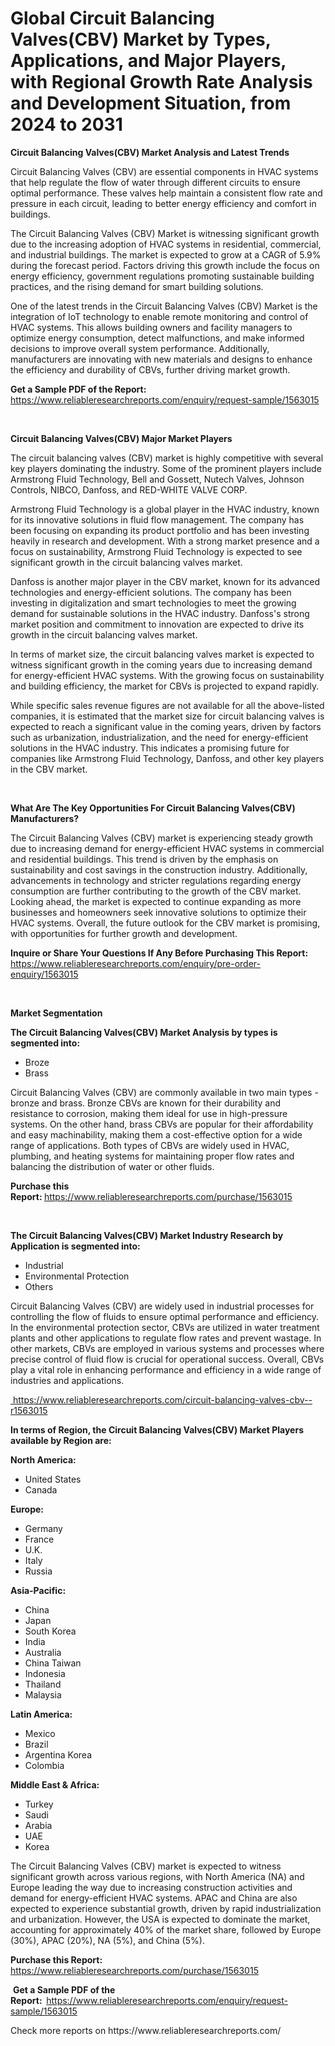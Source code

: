 <p><h1>Global Circuit Balancing Valves(CBV) Market by Types, Applications, and Major Players, with Regional Growth Rate Analysis and Development Situation, from 2024 to 2031</h1></p><p><strong>Circuit Balancing Valves(CBV) Market Analysis and Latest Trends</strong></p>
<p><p>Circuit Balancing Valves (CBV) are essential components in HVAC systems that help regulate the flow of water through different circuits to ensure optimal performance. These valves help maintain a consistent flow rate and pressure in each circuit, leading to better energy efficiency and comfort in buildings.</p><p>The Circuit Balancing Valves (CBV) Market is witnessing significant growth due to the increasing adoption of HVAC systems in residential, commercial, and industrial buildings. The market is expected to grow at a CAGR of 5.9% during the forecast period. Factors driving this growth include the focus on energy efficiency, government regulations promoting sustainable building practices, and the rising demand for smart building solutions.</p><p>One of the latest trends in the Circuit Balancing Valves (CBV) Market is the integration of IoT technology to enable remote monitoring and control of HVAC systems. This allows building owners and facility managers to optimize energy consumption, detect malfunctions, and make informed decisions to improve overall system performance. Additionally, manufacturers are innovating with new materials and designs to enhance the efficiency and durability of CBVs, further driving market growth.</p></p>
<p><strong>Get a Sample PDF of the Report:&nbsp;</strong> <a href="https://www.reliableresearchreports.com/enquiry/request-sample/1563015">https://www.reliableresearchreports.com/enquiry/request-sample/1563015</a></p>
<p>&nbsp;</p>
<p><strong>Circuit Balancing Valves(CBV) Major Market Players</strong></p>
<p><p>The circuit balancing valves (CBV) market is highly competitive with several key players dominating the industry. Some of the prominent players include Armstrong Fluid Technology, Bell and Gossett, Nutech Valves, Johnson Controls, NIBCO, Danfoss, and RED-WHITE VALVE CORP.</p><p>Armstrong Fluid Technology is a global player in the HVAC industry, known for its innovative solutions in fluid flow management. The company has been focusing on expanding its product portfolio and has been investing heavily in research and development. With a strong market presence and a focus on sustainability, Armstrong Fluid Technology is expected to see significant growth in the circuit balancing valves market.</p><p>Danfoss is another major player in the CBV market, known for its advanced technologies and energy-efficient solutions. The company has been investing in digitalization and smart technologies to meet the growing demand for sustainable solutions in the HVAC industry. Danfoss's strong market position and commitment to innovation are expected to drive its growth in the circuit balancing valves market.</p><p>In terms of market size, the circuit balancing valves market is expected to witness significant growth in the coming years due to increasing demand for energy-efficient HVAC systems. With the growing focus on sustainability and building efficiency, the market for CBVs is projected to expand rapidly.</p><p>While specific sales revenue figures are not available for all the above-listed companies, it is estimated that the market size for circuit balancing valves is expected to reach a significant value in the coming years, driven by factors such as urbanization, industrialization, and the need for energy-efficient solutions in the HVAC industry. This indicates a promising future for companies like Armstrong Fluid Technology, Danfoss, and other key players in the CBV market.</p></p>
<p>&nbsp;</p>
<p><strong>What Are The Key Opportunities For Circuit Balancing Valves(CBV) Manufacturers?</strong></p>
<p><p>The Circuit Balancing Valves (CBV) market is experiencing steady growth due to increasing demand for energy-efficient HVAC systems in commercial and residential buildings. This trend is driven by the emphasis on sustainability and cost savings in the construction industry. Additionally, advancements in technology and stricter regulations regarding energy consumption are further contributing to the growth of the CBV market. Looking ahead, the market is expected to continue expanding as more businesses and homeowners seek innovative solutions to optimize their HVAC systems. Overall, the future outlook for the CBV market is promising, with opportunities for further growth and development.</p></p>
<p><strong>Inquire or Share Your Questions If Any Before Purchasing This Report:</strong> <a href="https://www.reliableresearchreports.com/enquiry/pre-order-enquiry/1563015">https://www.reliableresearchreports.com/enquiry/pre-order-enquiry/1563015</a></p>
<p>&nbsp;</p>
<p><strong>Market Segmentation</strong></p>
<p><strong>The Circuit Balancing Valves(CBV) Market Analysis by types is segmented into:</strong></p>
<p><ul><li>Broze</li><li>Brass</li></ul></p>
<p><p>Circuit Balancing Valves (CBV) are commonly available in two main types - bronze and brass. Bronze CBVs are known for their durability and resistance to corrosion, making them ideal for use in high-pressure systems. On the other hand, brass CBVs are popular for their affordability and easy machinability, making them a cost-effective option for a wide range of applications. Both types of CBVs are widely used in HVAC, plumbing, and heating systems for maintaining proper flow rates and balancing the distribution of water or other fluids.</p></p>
<p><strong>Purchase this Report:&nbsp;</strong><a href="https://www.reliableresearchreports.com/purchase/1563015">https://www.reliableresearchreports.com/purchase/1563015</a></p>
<p>&nbsp;</p>
<p><strong>The Circuit Balancing Valves(CBV) Market Industry Research by Application is segmented into:</strong></p>
<p><ul><li>Industrial</li><li>Environmental Protection</li><li>Others</li></ul></p>
<p><p>Circuit Balancing Valves (CBV) are widely used in industrial processes for controlling the flow of fluids to ensure optimal performance and efficiency. In the environmental protection sector, CBVs are utilized in water treatment plants and other applications to regulate flow rates and prevent wastage. In other markets, CBVs are employed in various systems and processes where precise control of fluid flow is crucial for operational success. Overall, CBVs play a vital role in enhancing performance and efficiency in a wide range of industries and applications.</p></p>
<p><a href="https://www.reliableresearchreports.com/circuit-balancing-valves-cbv--r1563015">&nbsp;https://www.reliableresearchreports.com/circuit-balancing-valves-cbv--r1563015</a></p>
<p><strong>In terms of Region, the Circuit Balancing Valves(CBV) Market Players available by Region are:</strong></p>
<p>
    <p> <strong> North America: </strong>
        <ul>
            <li>United States</li>
            <li>Canada</li>
        </ul>
        </p> 
    <p> <strong> Europe: </strong>
        <ul>
            <li>Germany</li>
            <li>France</li>
            <li>U.K.</li>
            <li>Italy</li>
            <li>Russia</li>
        </ul>
        </p> 
    <p> <strong> Asia-Pacific: </strong>
        <ul>
            <li>China</li>
            <li>Japan</li>
            <li>South Korea</li>
            <li>India</li>
            <li>Australia</li>
            <li>China Taiwan</li>
            <li>Indonesia</li>
            <li>Thailand</li>
            <li>Malaysia</li>
        </ul>
        </p> 
    <p> <strong> Latin America: </strong>
        <ul>
            <li>Mexico</li>
            <li>Brazil</li>
            <li>Argentina Korea</li>
            <li>Colombia</li>
        </ul>
        </p> 
    <p> <strong> Middle East & Africa: </strong>
        <ul>
            <li>Turkey</li>
            <li>Saudi</li>
            <li>Arabia</li>
            <li>UAE</li>
            <li>Korea</li>
        </ul>
    </p>
    </p>
<p><p>The Circuit Balancing Valves (CBV) market is expected to witness significant growth across various regions, with North America (NA) and Europe leading the way due to increasing construction activities and demand for energy-efficient HVAC systems. APAC and China are also expected to experience substantial growth, driven by rapid industrialization and urbanization.  However, the USA is expected to dominate the market, accounting for approximately 40% of the market share, followed by Europe (30%), APAC (20%), NA (5%), and China (5%).</p></p>
<p><strong>Purchase this Report: </strong><a href="https://www.reliableresearchreports.com/purchase/1563015">https://www.reliableresearchreports.com/purchase/1563015</a></p>
<p>&nbsp;<strong>Get a Sample PDF of the Report:&nbsp;&nbsp;</strong><a href="https://www.reliableresearchreports.com/enquiry/request-sample/1563015">https://www.reliableresearchreports.com/enquiry/request-sample/1563015</a></p>
<p><strong></strong></p>
<p>Check more reports on https://www.reliableresearchreports.com/</p>